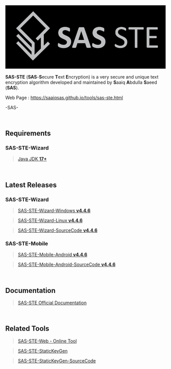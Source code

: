 <img src="https://raw.githubusercontent.com/saaiqSAS/saaiqSAS.github.io/SAS/imgs/SAS-STE-FullLogoWeb-1000.jpg"/>
<br/>

<b>SAS-STE</b> (<b>SAS</b>-<b>S</b>ecure <b>T</b>ext <b>E</b>ncryption) is a very secure and unique text encryption algorithm developed and maintained by <b>S</b>aaiq <b>A</b>bdulla <b>S</b>aeed (<b>SAS</b>).

Web Page : https://saaiqsas.github.io/tools/sas-ste.html

-SAS-

<br/>

## Requirements
### SAS-STE-Wizard
> <a href="https://www.oracle.com/java/technologies/javase/jdk17-archive-downloads.html"> Java JDK <b>17+</b> </a>

<br/>

## Latest Releases

### SAS-STE-Wizard
> <a href="https://github.com/saaiqSAS/SAS-STE/releases/tag/SAS-STE-Wizard-Windows_v4.4.6"> SAS-STE-Wizard-Windows <b>v4.4.6</b>  </a>

> <a href="https://github.com/saaiqSAS/SAS-STE/releases/tag/SAS-STE-Wizard-Linux_v4.4.6"> SAS-STE-Wizard-Linux <b>v4.4.6</b>  </a>

> <a href="https://github.com/saaiqSAS/SAS-STE/releases/tag/SAS-STE-Wizard-SourceCode_v4.4.6"> SAS-STE-Wizard-SourceCode <b>v4.4.6</b>  </a>

### SAS-STE-Mobile
> <a href="https://github.com/saaiqSAS/SAS-STE/releases/tag/SAS-STE-Mobile-Android_v4.4.6"> SAS-STE-Mobile-Android <b>v4.4.6</b>  </a>

> <a href="https://github.com/saaiqSAS/SAS-STE/releases/tag/SAS-STE-Mobile-Android-SourceCode_v4.4.6"> SAS-STE-Mobile-Android-SourceCode <b>v4.4.6</b>  </a>

<br/>

## Documentation
> <a href="https://github.com/saaiqSAS/SAS-STE/blob/SAS/Documentation/SAS-STE%20Documentation.pdf"> SAS-STE Official Documentation </a>

<br/>

## Related Tools
> <a href="https://saaiqsas.github.io/online-tools/sas-ste-web/sas-ste-web.html"> SAS-STE-Web - Online Tool </a>

> <a href="https://github.com/saaiqSAS/SAS-STE/releases/tag/SAS-STE-StaticKeyGen_NEW"> SAS-STE-StaticKeyGen </a>

> <a href="https://github.com/saaiqSAS/SAS-STE/releases/tag/SAS-STE-StaticKeyGen-SourceCode_NEW"> SAS-STE-StaticKeyGen-SourceCode </a>


